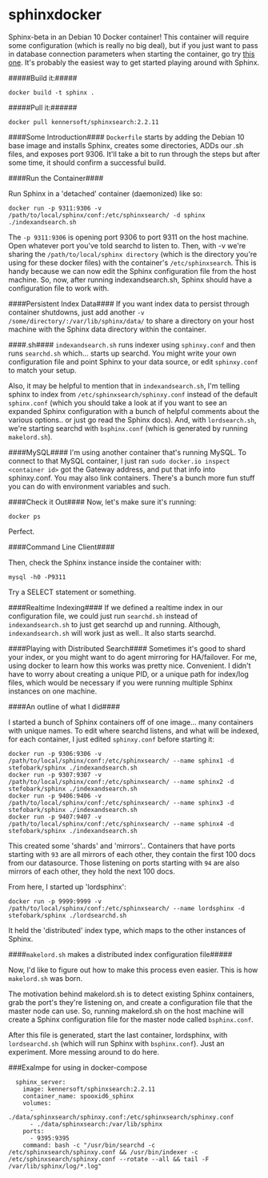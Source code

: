 sphinxdocker
============
Sphinx-beta in an Debian 10 Docker container! This container will require some configuration (which is really no big deal), but if you just want to pass in database connection parameters when starting the container, go try [this one](https://github.com/stefobark/QuickSphinx). It's probably the easiest way to get started playing around with Sphinx.

#####Build it:#####

```
docker build -t sphinx . 
```

#####Pull it:######

```
docker pull kennersoft/sphinxsearch:2.2.11
```

####Some Introduction####
```Dockerfile```  starts by adding the Debian 10 base image and installs Sphinx, creates some directories, ADDs our .sh files, and exposes port 9306. It'll take a bit to run through the steps but after some time, it should confirm a successful build. 

####Run the Container####

Run Sphinx in a 'detached' container (daemonized) like so:
```
docker run -p 9311:9306 -v /path/to/local/sphinx/conf:/etc/sphinxsearch/ -d sphinx ./indexandsearch.sh
```

The ```-p 9311:9306``` is opening port 9306 to port 9311 on the host machine. Open whatever port you've told searchd to listen to. Then, with -v we're sharing the ```/path/to/local/sphinx directory``` (which is the directory you're using for these docker files) with the container's ```/etc/sphinxsearch```. This is handy because we can now edit the Sphinx configuration file from the host machine. So, now, after running indexandsearch.sh, Sphinx should have a configuration file to work with.

####Persistent Index Data####
If you want index data to persist through container shutdowns, just add another ```-v /some/directory/:/var/lib/sphinx/data/``` to share a directory on your host machine with the Sphinx data directory within the container.

####.sh####
```indexandsearch.sh``` runs indexer using ```sphinxy.conf``` and then runs ```searchd.sh``` which... starts up searchd.
You might write your own configuration file and point Sphinx to your data source, or edit ```sphinxy.conf``` to match your setup. 

Also, it may be helpful to mention that in ```indexandsearch.sh```, I'm telling sphinx to index from ```/etc/sphinxsearch/sphinxy.conf``` instead of the default ```sphinx.conf``` (which you should take a look at if you want to see an expanded Sphinx configuration with a bunch of helpful comments about the various options.. or just go read the Sphinx docs). And, with ```lordsearch.sh```, we're starting searchd with ```bsphinx.conf``` (which is generated by running ```makelord.sh```).

####MySQL####
I'm using another container that's running MySQL. To connect to that MySQL container, I just ran ```sudo docker.io inspect <container id>``` got the Gateway address, and put that info into sphinxy.conf. You may also link containers. There's a bunch more fun stuff you can do with environment variables and such.

####Check it Out####
Now, let's make sure it's running:

```docker ps```

Perfect.

####Command Line Client####

Then, check the Sphinx instance inside the container with:

```mysql -h0 -P9311```

Try a SELECT statement or something.

####Realtime Indexing####
If we defined a realtime index in our configuration file, we could just run ```searchd.sh``` instead of ```indexandsearch.sh``` to just get searchd up and running. Although, ```indexandsearch.sh``` will work just as well.. It also starts searchd. 

####Playing with Distributed Search####
Sometimes it's good to shard your index, or you might want to do agent mirroring for HA/failover. For me, using docker to learn how this works was pretty nice. Convenient. I didn't have to worry about creating a unique PID, or a unique path for index/log files, which would be necessary if you were running multiple Sphinx instances on one machine. 

####An outline of what I did####

I started a bunch of Sphinx containers off of one image... many containers with unique names. To edit where searchd listens, and what will be indexed, for each container, I just edited ```sphinxy.conf``` before starting it:
```
docker run -p 9306:9306 -v /path/to/local/sphinx/conf:/etc/sphinxsearch/ --name sphinx1 -d stefobark/sphinx ./indexandsearch.sh
docker run -p 9307:9307 -v /path/to/local/sphinx/conf:/etc/sphinxsearch/ --name sphinx2 -d stefobark/sphinx ./indexandsearch.sh
docker run -p 9406:9406 -v /path/to/local/sphinx/conf:/etc/sphinxsearch/ --name sphinx3 -d stefobark/sphinx ./indexandsearch.sh
docker run -p 9407:9407 -v /path/to/local/sphinx/conf:/etc/sphinxsearch/ --name sphinx4 -d stefobark/sphinx ./indexandsearch.sh
```

This created some 'shards' and 'mirrors'.. Containers that have ports starting with ``93`` are all mirrors of each other, they contain the first 100 docs from our datasource. Those listening on ports starting with ```94``` are also mirrors of each other, they hold the next 100 docs.

From here, I started up 'lordsphinx':
```
docker run -p 9999:9999 -v /path/to/local/sphinx/conf:/etc/sphinxsearch/ --name lordsphinx -d stefobark/sphinx ./lordsearchd.sh
```

It held the 'distributed' index type, which maps to the other instances of Sphinx. 

####```makelord.sh``` makes a distributed index configuration file#####

Now, I'd like to figure out how to make this process even easier. This is how ```makelord.sh``` was born.

The motivation behind makelord.sh is to detect existing Sphinx containers, grab the port's they're listening on, and create a configuration file that the master node can use. So, running makelord.sh on the host machine will create a Sphinx configuration file for the master node called ```bsphinx.conf```. 

After this file is generated, start the last container, lordsphinx, with ```lordsearchd.sh``` (which will run Sphinx with ```bsphinx.conf```). Just an experiment. More messing around to do here.


###Exalmpe for using in docker-compose 
```
  sphinx_server:
    image: kennersoft/sphinxsearch:2.2.11
    container_name: spooxid6_sphinx
    volumes:
      - ./data/sphinxsearch/sphinxy.conf:/etc/sphinxsearch/sphinxy.conf
      - ./data/sphinxsearch:/var/lib/sphinx
    ports:
      - 9395:9395
    command: bash -c "/usr/bin/searchd -c /etc/sphinxsearch/sphinxy.conf && /usr/bin/indexer -c /etc/sphinxsearch/sphinxy.conf --rotate --all && tail -F /var/lib/sphinx/log/*.log"
```